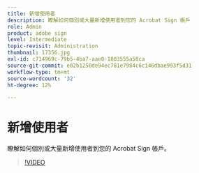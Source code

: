 ```yaml
---
title: 新增使用者
description: 瞭解如何個別或大量新增使用者到您的 Acrobat Sign 帳戶
role: Admin
product: adobe sign
level: Intermediate
topic-revisit: Administration
thumbnail: 17356.jpg
exl-id: c714969c-79b5-4ba7-aae8-1803555a50ca
source-git-commit: e02b1250de94ec781e7984c6c146dbae993f5d31
workflow-type: tm+mt
source-wordcount: '32'
ht-degree: 12%

---
```


# 新增使用者

瞭解如何個別或大量新增使用者到您的 Acrobat Sign 帳戶。

>[!VIDEO](https://video.tv.adobe.com/v/17356?hidetitle=true)

